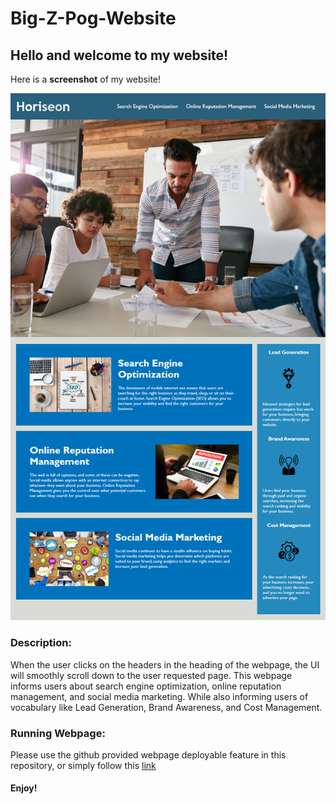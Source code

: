 # Big-Z-Pog-Website 
## Hello and welcome to my website!

Here is a **screenshot** of my website!

![Webpage](./assets/images/readme-images/big-z-website-preview-sceenshot.png)

### Description:
When the user clicks on the headers in the heading of the webpage, the UI will smoothly scroll down to the user requested page.
This webpage informs users about search engine optimization, online reputation management, and social media marketing. While
also informing users of vocabulary like Lead Generation, Brand Awareness, and Cost Management.

### Running Webpage:
Please use the github provided webpage deployable feature in this repository, or simply follow this [link](https://zanemjohnson.github.io/Big-Z-Website/) 

#### Enjoy!
